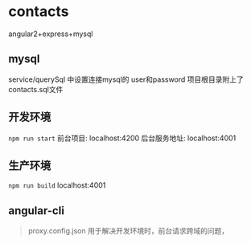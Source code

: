 
# contacts
angular2+express+mysql

## mysql
service/querySql 中设置连接mysql的 user和password
项目根目录附上了contacts.sql文件

## 开发环境
`npm run start`
前台项目: localhost:4200
后台服务地址: localhost:4001

## 生产环境
`npm run build`
localhost:4001

## angular-cli

> proxy.config.json 用于解决开发环境时，前台请求跨域的问题，




